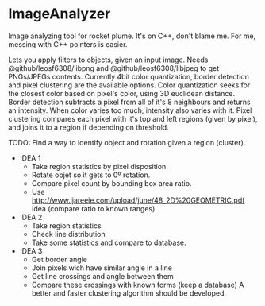 # ImageAnalyzer
Image analyzing tool for rocket plume.
It's on C++, don't blame me. For me, messing with C++ pointers is easier.

Lets you apply filters to objects, given an input image. Needs @github/leosf6308/libpng and @github/leosf6308/libjpeg to get PNGs/JPEGs contents.
Currently 4bit color quantization, border detection and pixel clustering are the available options.
Color quantization seeks for the closest color based on pixel's color, using 3D euclidean distance.
Border detection subtracts a pixel from all of it's 8 neighbours and returns an intensity. When color varies too much, intensity also varies with it.
Pixel clustering compares each pixel with it's top and left regions (given by pixel), and joins it to a region if depending on threshold.

TODO:
Find a way to identify object and rotation given a region (cluster).
* IDEA 1
  * Take region statistics by pixel disposition.
  * Rotate objet so it gets to 0º rotation.
  * Compare pixel count by bounding box area ratio.
  * Use http://www.ijareeie.com/upload/june/48_2D%20GEOMETRIC.pdf idea (compare ratio to known ranges).
* IDEA 2
  * Take region statistics
  * Check line distribution
  * Take some statistics and compare to database.
* IDEA 3
  * Get border angle
  * Join pixels wich have similar angle in a line
  * Get line crossings and angle between them
  * Compare these crossings with known forms (keep a database)
A better and faster clustering algorithm should be developed.
